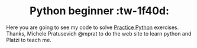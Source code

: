 # <center> Python beginner  :tw-1f40d:
Here you are going to see my code to solve [Practice Python](https://www.practicepython.org/ "Practice Python") exercises.
Thanks, Michele Pratusevich @mprat to do the web site to learn python and Platzi to teach me.
